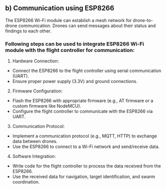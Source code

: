 ## b) Communication using ESP8266
The ESP8266 Wi-Fi module can establish a mesh network for drone-to-drone communication. Drones can send messages about their status and findings to each other.
### Following steps can be used to integrate ESP8266 Wi-Fi module with the flight controller for communication:
1.	Hardware Connection:
-	Connect the ESP8266 to the flight controller using serial communication (UART).
-	Ensure proper power supply (3.3V) and ground connections.
2.	Firmware Configuration:
-	Flash the ESP8266 with appropriate firmware (e.g., AT firmware or a custom firmware like NodeMCU).
-	Configure the flight controller to communicate with the ESP8266 via UART.
3.	Communication Protocol:
-	Implement a communication protocol (e.g., MQTT, HTTP) to exchange data between drones.
-	Use the ESP8266 to connect to a Wi-Fi network and send/receive data.
4.	Software Integration:
-	Write code for the flight controller to process the data received from the ESP8266.
-	Use the received data for navigation, target identification, and swarm coordination.
